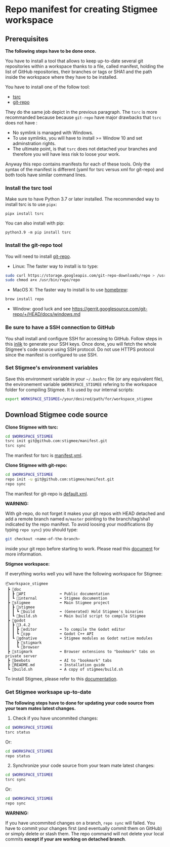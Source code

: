 # Repo manifest for creating Stigmee workspace

## Prerequisites

**The following steps have to be done once.**

You have to install a tool that allows to keep up-to-date several git repositories within a workspace thanks to a file, called manifest, holding the
list of GitHub repositories, their branches or tags or SHA1 and the path inside the workspace where they have to be installed.

You have to install one of the follow tool:
- [tsrc](https://github.com/dmerejkowsky/tsrc)
- [git-repo](https://source.android.com/setup/build/downloading#installing-repo)

They do the same job depict in the previous paragraph. The `tsrc` is more recommanded because because `git-repo` have major drawbacks that `tsrc` does not have :
- No symlink is managed with Windows.
- To use symlinks, you will have to install >= Window 10 and set adminstration rights.
- The ultimate point, is that `tsrc` does not detached your branches and therefore you will have less risk to loose your work.

Anyway this repo contains manifests for each of these tools. Only the syntax of the manifest is different (yaml for tsrc versus xml for git-repo)
and both tools have similar command lines.

### Install the tsrc tool

Make sure to have Python 3.7 or later installed. The recommended way to install tsrc is to use `pipx`:
```
pipx install tsrc
```

You can also install with pip:
```
python3.9 -m pip install tsrc
```

### Install the git-repo tool

You will need to install [git-repo](https://gerrit.googlesource.com/git-repo/).

- Linux: The faster way to install is to type:

```bash
sudo curl https://storage.googleapis.com/git-repo-downloads/repo > /usr/bin/repo
sudo chmod a+x /usr/bin/repo/repo
```

- MacOS X: The faster way to install is to use [homebrew](https://formulae.brew.sh/formula/repo):

```bash
brew install repo
```

- Window: good luck and see https://gerrit.googlesource.com/git-repo/+/HEAD/docs/windows.md

### Be sure to have a SSH connection to GitHub

You shall install and configure SSH for accessing to GitHub.
Follow steps in this [inlik](https://docs.github.com/en/authentication/connecting-to-github-with-ssh) to generate your SSH keys.
Once done, you will fetch the whole Stigmee's code source using SSH protocol. Do not use HTTPS protocol since the manifest is
configured to use SSH.

### Set Stigmee's environment variables

Save this environment variable in your `~/.bashrc` file (or any equivalent file), the environement variable
`$WORKSPACE_STIGMEE` refering to the workspace folder for compiling Stigmee. It is used by our internal scripts:

```bash
export WORKSPACE_STIGMEE=/your/desired/path/for/workspace_stigmee
```

## Download Stigmee code source

**Clone Stigmee with tsrc:**

```bash
cd $WORKSPACE_STIGMEE
tsrc init git@github.com:stigmee/manifest.git
tsrc sync
```

The manifest for tsrc is [manifest.yml](manifest.yml).

**Clone Stigmee with git-repo:**

```bash
cd $WORKSPACE_STIGMEE
repo init -u git@github.com:stigmee/manifest.git
repo sync
```

The manifest for git-repo is [default.xml](default.xml).

**WARNING:**

With git-repo, do not forget it makes your git repos with HEAD detached and add a remote branch named `m/master` pointing to the branch/tag/sha1
indicated by the repo manifest. To avoid loosing your modifications (by typing `repo sync`) you should type:

```bash
git checkout <name-of-the-branch>
```

inside your git repo before starting to work. Please read this [document](https://github.com/stigmee/doc/blob/main/doc/tuto_git_fr.md#travailler-sur-plusieurs-repo-git) for more information.

**Stigmee workspace:**

If everything works well you will have the following workspace for Stigmee:
```
📦workspace_stigmee
 ┣ 📂doc
 ┃ ┣ 📂API               ➡️ Public documentation
 ┃ ┗ 📂internal          ➡️ Stigmee documention
 ┣ 📂stigmee             ➡️ Main Stigmee project
 ┃ ┣ 📂stigmee
 ┃ ┃ ┗ 📂build           ➡️ (Generated) Hold Stigmee's binaries
 ┃ ┗ 📜build.sh          ➡️ Main build script to compile Stigmee
 ┣ 📂godot
 ┃ ┣ 📂3.4.2
 ┃ ┃ ┣ 📂editor          ➡️ To compile the Godot editor
 ┃ ┃ ┗ 📂cpp             ➡️ Godot C++ API
 ┃ ┗ 📂gdnative          ➡️ Stigmee modules as Godot native modules
 ┃   ┣ 📂stigmark
 ┃   ┗ 📂browser
 ┣ 📂stigmark            ➡️ Browser extensions to "bookmark" tabs on private server
 ┣ 📂beebots             ➡️ AI to "bookmark" tabs
 ┣ 📜README.md           ➡️ Installation guide
 ┗ 📜build.sh            ➡️ A copy of stigmee/build.sh
```

To install Stigmee, please refer to this [documentation](https://github.com/stigmee/stigmee).

### Get Stigmee worksape up-to-date

**The following steps have to done for updating your code source from your team mates latest changes.**

1. Check if you have uncommited changes:

```bash
cd $WORKSPACE_STIGMEE
tsrc status
```

Or:
```bash
cd $WORKSPACE_STIGMEE
repo status
```

2. Synchronize your code source from your team mate latest changes:

```bash
cd $WORKSPACE_STIGMEE
tsrc sync
```
Or:
```bash
cd $WORKSPACE_STIGMEE
repo sync
```

**WARNING:**

If you have uncommited changes on a branch, `repo sync` will failed. You have to commit your changes first (and eventually commit them on GitHub) or simply delete or stash them. The repo command will not delete your local commits **except if your are working on detached branch**.
